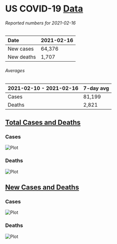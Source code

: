 # US COVID-19 [Data](https://github.com/drebrb/covid-19-data/blob/master/data/us_covid-19_data.csv)

###### Reported numbers for 2021-02-16
| Date       | 2021-02-16   |
|:-----------|:-------------|
| New cases  | 64,376       |
| New deaths | 1,707        |

###### Averages
| 2021-02-10 - 2021-02-16   | 7-day avg   |
|:--------------------------|:------------|
| Cases                     | 81,199      |
| Deaths                    | 2,821       |


## [Total Cases and Deaths](https://github.com/drebrb/covid-19-data/blob/master/data/us_covid-19_total.csv)

### Cases
![Plot](https://github.com/drebrb/covid-19-data/blob/master/plots/US_Total_COVID-19_Cases.png)

### Deaths
![Plot](https://github.com/drebrb/covid-19-data/blob/master/plots/US_Total_COVID-19_Deaths.png)


## [New Cases and Deaths](https://github.com/drebrb/covid-19-data/blob/master/data/us_covid-19_new.csv) 

### Cases
![Plot](https://github.com/drebrb/covid-19-data/blob/master/plots/US_New_COVID-19_Cases.png)

### Deaths
![Plot](https://github.com/drebrb/covid-19-data/blob/master/plots/US_New_COVID-19_Deaths.png)
